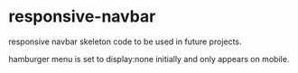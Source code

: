 # responsive-navbar

responsive navbar skeleton code to be used in future projects.

hamburger menu is set to display:none initially and only appears on mobile.
